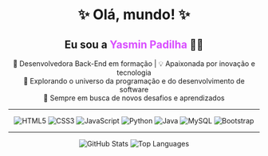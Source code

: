 <h1 align="center">✨ Olá, mundo! ✨</h1>
<h2 align="center">Eu sou a <span style="color:#d94eff">Yasmin Padilha</span> 👩‍💻</h2>

<p align="center">
  🌟 Desenvolvedora Back-End em formação | 💡 Apaixonada por inovação e tecnologia<br>
  🚀 Explorando o universo da programação e do desenvolvimento de software<br>
  🎯 Sempre em busca de novos desafios e aprendizados
</p>

---

<p align="center">
  <img src="https://img.shields.io/badge/HTML5-%23E34F26?style=for-the-badge&logo=html5&logoColor=white" alt="HTML5"/>
  <img src="https://img.shields.io/badge/CSS3-%231572B6?style=for-the-badge&logo=css3&logoColor=white" alt="CSS3"/>
  <img src="https://img.shields.io/badge/JavaScript-%23F7DF1E?style=for-the-badge&logo=javascript&logoColor=black" alt="JavaScript"/>
  <img src="https://img.shields.io/badge/Python-%233776AB?style=for-the-badge&logo=python&logoColor=white" alt="Python"/>
  <img src="https://img.shields.io/badge/Java-%23ED8B00?style=for-the-badge&logo=java&logoColor=white" alt="Java"/>
  <img src="https://img.shields.io/badge/MySQL-%234479A1?style=for-the-badge&logo=mysql&logoColor=white" alt="MySQL"/>
  <img src="https://img.shields.io/badge/Bootstrap-%237952B3?style=for-the-badge&logo=bootstrap&logoColor=white" alt="Bootstrap"/>
</p>

---

<p align="center">
  <img src="https://github-readme-stats.vercel.app/api?username=yaspadilha&show_icons=true&theme=tokyonight" alt="GitHub Stats"/>
  <img src="https://github-readme-stats.vercel.app/api/top-langs/?username=yaspadilha&layout=compact&theme=tokyonight" alt="Top Languages"/>
</p>
